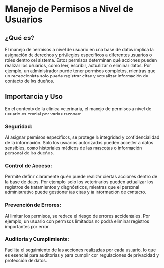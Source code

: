 # Manejo de Permisos a Nivel de Usuarios

## ¿Qué es?

El manejo de permisos a nivel de usuario en una base de datos implica la asignación de derechos y privilegios específicos a diferentes usuarios o roles dentro del sistema. Estos permisos determinan qué acciones pueden realizar los usuarios, como leer, escribir, actualizar o eliminar datos. Por ejemplo, un administrador puede tener permisos completos, mientras que un recepcionista solo puede registrar citas y actualizar información de contacto de los dueños.

## Importancia y Uso
En el contexto de la clínica veterinaria, el manejo de permisos a nivel de usuario es crucial por varias razones:

### Seguridad:
Al asignar permisos específicos, se protege la integridad y confidencialidad de la información. Solo los usuarios autorizados pueden acceder a datos sensibles, como historiales médicos de las mascotas o información personal de los dueños.

### Control de Acceso: 
Permite definir claramente quién puede realizar ciertas acciones dentro de la base de datos. Por ejemplo, solo los veterinarios pueden actualizar los registros de tratamientos y diagnósticos, mientras que el personal administrativo puede gestionar las citas y la información de contacto.

### Prevención de Errores: 
Al limitar los permisos, se reduce el riesgo de errores accidentales. Por ejemplo, un usuario con permisos limitados no podrá eliminar registros importantes por error.

### Auditoría y Cumplimiento: 
Facilita el seguimiento de las acciones realizadas por cada usuario, lo que es esencial para auditorías y para cumplir con regulaciones de privacidad y protección de datos.
